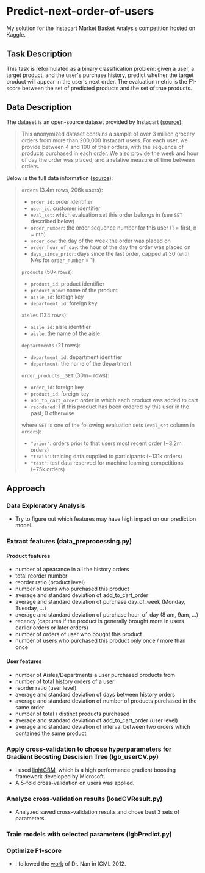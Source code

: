 # Predict-next-order-of-users
My solution for the Instacart Market Basket Analysis competition hosted on Kaggle.

## Task Description
This task is reformulated as a binary classification problem: given a user, a target product, and the user's purchase history, predict whether the target product will appear in the user's next order. The evaluation metric is the F1-score between the set of predicted products and the set of true products.

## Data Description
The dataset is an open-source dataset provided by Instacart ([source](https://tech.instacart.com/3-million-instacart-orders-open-sourced-d40d29ead6f2)):

 > This anonymized dataset contains a sample of over 3 million grocery orders from more than 200,000 Instacart users.
For each user, we provide between 4 and 100 of their orders, with the sequence of products purchased in each order. We also provide the week and hour of day the order was placed, and a relative measure of time between orders.

Below is the full data information ([source](https://gist.github.com/jeremystan/c3b39d947d9b88b3ccff3147dbcf6c6b)):

 > `orders` (3.4m rows, 206k users):
 > * `order_id`: order identifier
 > * `user_id`: customer identifier
 > * `eval_set`: which evaluation set this order belongs in (see `SET` described below)
 > * `order_number`: the order sequence number for this user (1 = first, n = nth)
 > * `order_dow`: the day of the week the order was placed on
 > * `order_hour_of_day`: the hour of the day the order was placed on
 > * `days_since_prior`: days since the last order, capped at 30 (with NAs for `order_number` = 1)
 >
 > `products` (50k rows):
 > * `product_id`: product identifier
 > * `product_name`: name of the product
 > * `aisle_id`: foreign key
 > * `department_id`: foreign key
 >
 > `aisles` (134 rows):
 > * `aisle_id`: aisle identifier
 > * `aisle`: the name of the aisle
 >
 > `deptartments` (21 rows):
 > * `department_id`: department identifier
 > * `department`: the name of the department
 >
 > `order_products__SET` (30m+ rows):
 > * `order_id`: foreign key
 > * `product_id`: foreign key
 > * `add_to_cart_order`: order in which each product was added to cart
 > * `reordered`: 1 if this product has been ordered by this user in the past, 0 otherwise
 >
 > where `SET` is one of the following evaluation sets (`eval_set` column in `orders`):
 > * `"prior"`: orders prior to that users most recent order (~3.2m orders)
 > * `"train"`: training data supplied to participants (~131k orders)
 > * `"test"`: test data reserved for machine learning competitions (~75k orders)

 ## Approach
 ### Data Exploratory Analysis
 * Try to figure out which features may have high impact on our prediction model.
 ### Extract features (data_preprocessing.py)
 #### Product features
 * number of apearance in all the history orders
 * total reorder number
 * reorder ratio (product level)
 * number of users who purchased this product
 * average and standard deviation of add_to_cart_order
 * average and standard deviation of purchase day_of_week (Monday, Tuesday, ...)
 * average and standard deviation of purchase hour_of_day (8 am, 9am, ...)
 * recency (captures if the product is generally brought more in users earlier orders or later orders)
 * number of orders of user who bought this product 
 * number of users who purchased this product only once / more than once
 #### User features
 * number of Aisles/Departments a user purchased products from
 * number of total history orders of a user
 * reorder ratio (user level)
 * average and standard deviation of days between history orders
 * average and standard deviation of number of products purchased in the same order
 * number of total / distinct products purchased
 * average and standard deviation of add_to_cart_order (user level)
 * average and standard deviation of interval between two orders which contained the same product
 ### Apply cross-validation to choose hyperparameters for Gradient Boosting Descision Tree (lgb_userCV.py)
 * I used [lightGBM](https://github.com/Microsoft/LightGBM), which is a high performance gradient boosting framework developed by Microsoft.
 * A 5-fold cross-validation on users was applied.
 ### Analyze cross-validation results (loadCVResult.py)
 * Analyzed saved cross-validation results and chose best 3 sets of parameters.
 ### Train models with selected parameters (lgbPredict.py)
 ### Optimize F1-score
 * I followed the [work](https://arxiv.org/ftp/arxiv/papers/1206/1206.4625.pdf) of Dr. Nan in ICML 2012.
